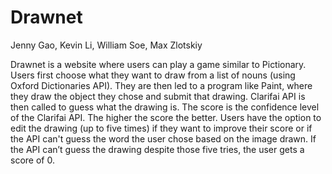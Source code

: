 # Drawnet
Jenny Gao, Kevin Li, William Soe, Max Zlotskiy

Drawnet is a website where users can play a game similar to Pictionary.  Users first choose what they want to draw from a list of nouns (using Oxford Dictionaries API).  They are then led to a program like Paint, where they draw the object they chose and submit that drawing.  Clarifai API is then called to guess what the drawing is.  The score is the confidence level of the Clarifai API.  The higher the score the better. Users have the option to edit the drawing (up to five times) if they want to improve their score or if the API can't guess the word the user chose based on the image drawn.  If the API can’t guess the drawing despite those five tries, the user gets a score of 0.
